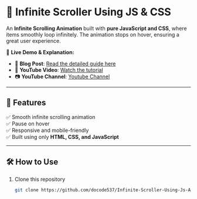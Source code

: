 # 📜 Infinite Scroller Using JS & CSS  

An **Infinite Scrolling Animation** built with **pure JavaScript and CSS**, where items smoothly loop infinitely. The animation stops on hover, ensuring a great user experience.  

🚀 **Live Demo & Explanation:**  
- 📖 **Blog Post**: [Read the detailed guide here](#123)  
- 🎥 **YouTube Video**: [Watch the tutorial](#)  
- 📷 **YouTube Channel**: [Youtube Channel](https://www.youtube.com/@docode537)  
---

## 📌 Features  
✅ Smooth infinite scrolling animation  
✅ Pause on hover  
✅ Responsive and mobile-friendly  
✅ Built using only **HTML, CSS, and JavaScript**  

---

## 🛠️ How to Use  

1. Clone this repository  
   ```sh
   git clone https://github.com/docode537/Infinite-Scroller-Using-Js-And-Css.git

